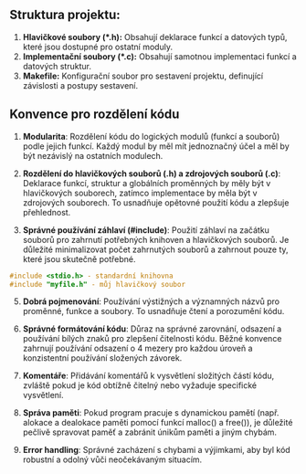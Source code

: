 
## **Struktura projektu:**

1. **Hlavičkové soubory (*.h):** Obsahují deklarace funkcí a datových typů, které jsou dostupné pro ostatní moduly.
2. **Implementační soubory (*.c):** Obsahují samotnou implementaci funkcí a datových struktur.
3. **Makefile:** Konfigurační soubor pro sestavení projektu, definující závislosti a postupy sestavení.

## Konvence pro rozdělení kódu

1. **Modularita**: Rozdělení kódu do logických modulů (funkcí a souborů) podle jejich funkcí. Každý modul by měl mít jednoznačný účel a měl by být nezávislý na ostatních modulech.

2. **Rozdělení do hlavičkových souborů (.h) a zdrojových souborů (.c)**: Deklarace funkcí, struktur a globálních proměnných by měly být v hlavičkových souborech, zatímco implementace by měla být v zdrojových souborech. To usnadňuje opětovné použití kódu a zlepšuje přehlednost.

3. **Správné používání záhlaví (#include)**: Použití záhlaví na začátku souborů pro zahrnutí potřebných knihoven a hlavičkových souborů. Je důležité minimalizovat počet zahrnutých souborů a zahrnout pouze ty, které jsou skutečně potřebné.
```C
#include <stdio.h> - standardní knihovna
#include "myfile.h" - můj hlavičkový soubor
```

5. **Dobrá pojmenování**: Používání výstižných a významných názvů pro proměnné, funkce a soubory. To usnadňuje čtení a porozumění kódu.

6. **Správné formátování kódu**: Důraz na správné zarovnání, odsazení a používání bílých znaků pro zlepšení čitelnosti kódu. Běžné konvence zahrnují používání odsazení o 4 mezery pro každou úroveň a konzistentní používání složených závorek.

7. **Komentáře**: Přidávání komentářů k vysvětlení složitých částí kódu, zvláště pokud je kód obtížně čitelný nebo vyžaduje specifické vysvětlení.

8. **Správa paměti**: Pokud program pracuje s dynamickou pamětí (např. alokace a dealokace paměti pomocí funkcí malloc() a free()), je důležité pečlivě spravovat paměť a zabránit únikům paměti a jiným chybám.

9. **Error handling**: Správné zacházení s chybami a výjimkami, aby byl kód robustní a odolný vůči neočekávaným situacím.
